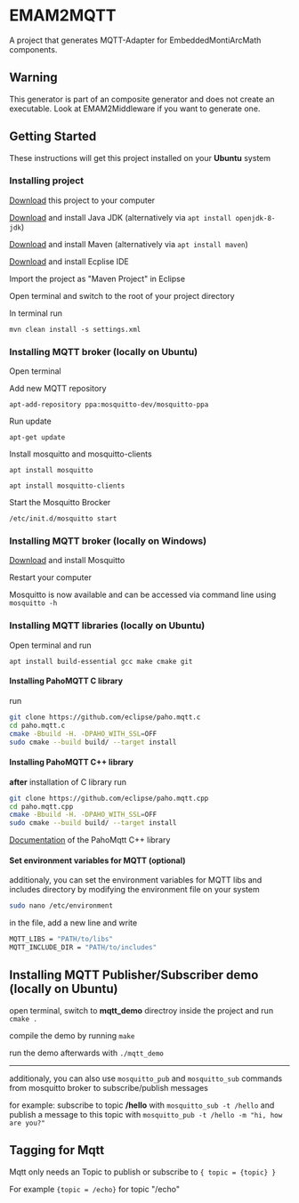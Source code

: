 <!-- (c) https://github.com/MontiCore/monticore -->
# EMAM2MQTT

A project that generates MQTT-Adapter for EmbeddedMontiArcMath components.

## Warning

This generator is part of an composite generator and does not create an executable. Look at EMAM2Middleware if you want to generate one.

## Getting Started

These instructions will get this project installed on your **Ubuntu** system

### Installing project

[Download](https://git.rwth-aachen.de/monticore/EmbeddedMontiArc/generators/emam2mqtt/-/archive/master/emam2mqtt-master.zip) this project to your computer

[Download](https://openjdk.java.net/install/) and install Java JDK (alternatively via `apt install openjdk-8-jdk`)

[Download](https://maven.apache.org/guides/getting-started/) and install Maven (alternatively via `apt install maven`)

[Download](https://www.eclipse.org/downloads/) and install Ecplise IDE

Import the project as "Maven Project" in Eclipse

Open terminal and switch to the root of your project directory

In terminal run

`mvn clean install -s settings.xml`

### Installing MQTT broker (locally on Ubuntu)

Open terminal

Add new MQTT repository

`apt-add-repository ppa:mosquitto-dev/mosquitto-ppa`

Run update

`apt-get update`

Install mosquitto and mosquitto-clients

`apt install mosquitto`

`apt install mosquitto-clients`

Start the Mosquitto Brocker

`/etc/init.d/mosquitto start`

### Installing MQTT broker (locally on Windows)

[Download](https://mosquitto.org/files/binary/win64/mosquitto-1.6.2-install-windows-x64.exe) and install Mosquitto

Restart your computer

Mosquitto is now available and can be accessed via command line using `mosquitto -h`

### Installing MQTT libraries (locally on Ubuntu)

Open terminal and run

`apt install build-essential gcc make cmake git`

#### Installing PahoMQTT C library
run
```bash
git clone https://github.com/eclipse/paho.mqtt.c
cd paho.mqtt.c
cmake -Bbuild -H. -DPAHO_WITH_SSL=OFF
sudo cmake --build build/ --target install
```
#### Installing PahoMQTT C++ library
**after** installation of C library run
```bash
git clone https://github.com/eclipse/paho.mqtt.cpp
cd paho.mqtt.cpp
cmake -Bbuild -H. -DPAHO_WITH_SSL=OFF
sudo cmake --build build/ --target install
```
[Documentation](https://git.rwth-aachen.de/monticore/EmbeddedMontiArc/generators/emam2mqtt/-/archive/master/emam2mqtt-master.zip) of the PahoMqtt C++ library
#### Set environment variables for MQTT (optional)
additionaly, you can set the environment variables for MQTT libs and includes directory by modifying the environment file on your system
```bash
sudo nano /etc/environment
```
in the file, add a new line and write
```bash
MQTT_LIBS = "PATH/to/libs"
MQTT_INCLUDE_DIR = "PATH/to/includes"
```

## Installing MQTT Publisher/Subscriber demo (locally on Ubuntu)
open terminal, switch to **mqtt_demo** directroy inside the project and run
`cmake .`

compile the demo by running
`make`

run the demo afterwards with `./mqtt_demo`

---

additionaly, you can also use `mosquitto_pub` and `mosquitto_sub` commands from mosquitto broker to subscribe/publish messages

for example:
subscribe to topic **/hello** with `mosquitto_sub -t /hello` and publish a message to this topic with
`mosquitto_pub -t /hello -m "hi, how are you?"`

## Tagging for Mqtt
Mqtt only needs an Topic to publish or subscribe to `{ topic = {topic} }`

For example `{topic = /echo}` for topic "/echo"
